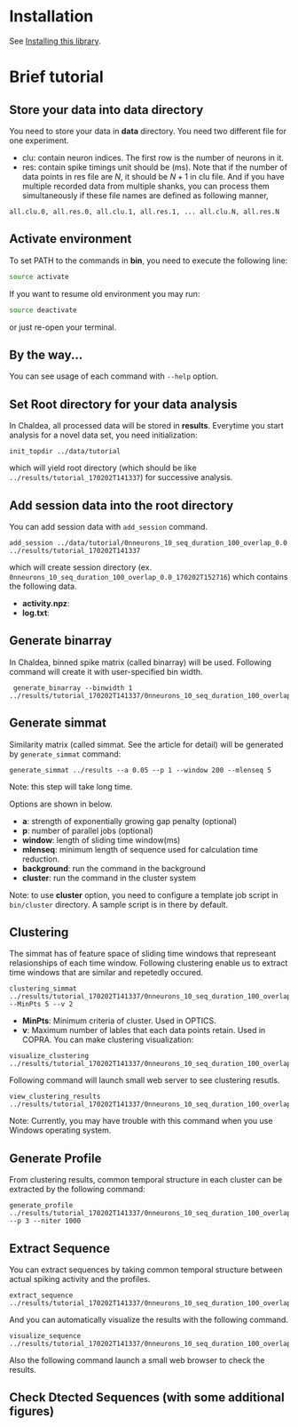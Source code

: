 # Installation
See [Installing this library](install.md).
# Brief tutorial

## Store your data into __data__ directory
You need to store your data in __data__ directory. You need two different file for one experiment.
* clu: contain neuron indices. The first row is the number of neurons in it.
* res: contain spike timings unit should be (ms).
Note that if the number of data points in res file are $N$, it should be $N+1$ in clu file.
And if you have multiple recorded data from multiple shanks, you can process them simultaneously if these file names are defined as following manner,

```
all.clu.0, all.res.0, all.clu.1, all.res.1, ... all.clu.N, all.res.N
```

## Activate environment
To set PATH to the commands in __bin__, you need to execute the following line:
```bash
source activate
```
If you want to resume old environment you may run:
```bash
source deactivate
```
or just re-open your terminal.

## By the way...
You can see usage of each command with `--help` option.

## Set Root directory for your data analysis
In Chaldea, all processed data will be stored in __results__. Everytime you start analysis for a novel data set, you need initialization:
```
init_topdir ../data/tutorial
```
which will yield root directory (which should be like `../results/tutorial_170202T141337`) for successive analysis.


## Add session data into the root directory
You can add session data with `add_session` command.
```
add_session ../data/tutorial/0nneurons_10_seq_duration_100_overlap_0.0 ../results/tutorial_170202T141337
```
which will create session directory (ex. `0nneurons_10_seq_duration_100_overlap_0.0_170202T152716`) which contains the following data.

* __activity.npz__:
* __log.txt__:

## Generate binarray
In Chaldea, binned spike matrix (called binarray) will be used. Following command will create it with user-specified bin width.
```
 generate_binarray --binwidth 1 ../results/tutorial_170202T141337/0nneurons_10_seq_duration_100_overlap_0.0_170202T152716
 ```

 ## Generate simmat
 Similarity matrix (called simmat. See the article for detail) will be generated by `generate_simmat` command:

 ```
 generate_simmat ../results --a 0.05 --p 1 --window 200 --mlenseq 5
 ```
 Note: this step will take long time.

 Options are shown in below.
 * __a__: strength of exponentially growing gap penalty (optional)
 * __p__: number of parallel jobs (optional)
 * __window__: length of sliding time window(ms)
 * __mlenseq__: minimum length of sequence used for calculation time reduction.
 * __background__: run the command in the background
 * __cluster__: run the command in the cluster system

 Note: to use __cluster__ option, you need to configure a template job script in `bin/cluster` directory. A sample script is in there by default.

 ## Clustering
 The simmat has of feature space of sliding time windows that represeant relasionships of each time window. Following clustering enable us to extract time windows that are similar and repetedly occured.
 ```
 clustering_simmat ../results/tutorial_170202T141337/0nneurons_10_seq_duration_100_overlap_0.0_170202T152716/bin_size1_170202T155547/simmat_window_100a_0.5min_len_3_20170202T195657 --MinPts 5 --v 2
 ```
 * __MinPts__: Minimum criteria of cluster. Used in OPTICS.
 * __v__: Maximum number of lables that each data points retain. Used in COPRA.
 You can make clustering visualization:
 ```
 visualize_clustering ../results/tutorial_170202T141337/0nneurons_10_seq_duration_100_overlap_0.0_170202T152716/bin_size1_170202T155547/simmat_window_100a_0.5min_len_3_20170202T195657/clusters_MinPts10_v10_170203T100154
 ```
 Following command will launch small web server to see clustering resutls.
 ```
 view_clustering_results ../results/tutorial_170202T141337/0nneurons_10_seq_duration_100_overlap_0.0_170202T152716/bin_size1_170202T155547/simmat_window_100a_0.5min_len_3_20170202T195657
 ```
 Note: Currently, you may have trouble with this command when you use Windows operating system.

 ## Generate Profile
 From clustering results, common temporal structure in each cluster can be extracted by the following command:
 ```
 generate_profile ../results/tutorial_170202T141337/0nneurons_10_seq_duration_100_overlap_0.0_170202T152716/bin_size1_170202T155547/simmat_window_100a_0.5min_len_3_20170202T195657/clusters_MinPts8_v3_170203T095951 --p 3 --niter 1000
 ```

 ## Extract Sequence
 You can extract sequences by taking common temporal structure between actual spiking activity and the profiles.
 ```
 extract_sequence ../results/tutorial_170202T141337/0nneurons_10_seq_duration_100_overlap_0.0_170202T152716/bin_size1_170202T155547/simmat_window_100a_0.5min_len_3_20170202T195657/clusters_MinPts8_v3_170203T095951/profiles_numiter_1000_20170203T102604
 ```
 And you can automatically visualize the results with the following command.
 ```
 visualize_sequence ../results/tutorial_170202T141337/0nneurons_10_seq_duration_100_overlap_0.0_170202T152716/bin_size1_170202T155547/simmat_window_100a_0.5min_len_3_20170202T195657/clusters_MinPts8_v3_170203T095951/profiles_numiter_1000_20170203T102604/sequences_hosei0.0_20170203T104208/
 ```
 Also the following command launch a small web browser to check the results.

 ## Check Dtected Sequences (with some additional figures)

